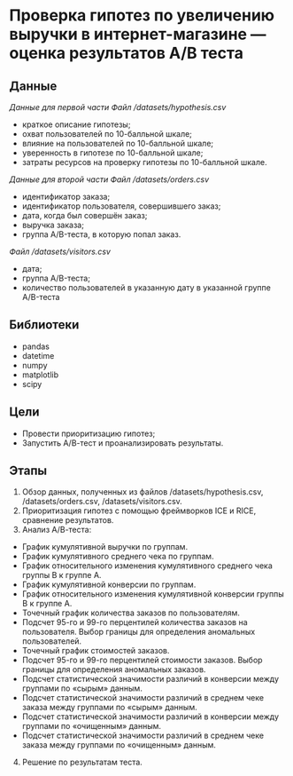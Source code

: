 # Проверка гипотез по увеличению выручки в интернет-магазине — оценка результатов A/B теста
## Данные
*Данные для первой части Файл /datasets/hypothesis.csv*

- краткое описание гипотезы;
- охват пользователей по 10-балльной шкале;
- влияние на пользователей по 10-балльной шкале;
- уверенность в гипотезе по 10-балльной шкале;
- затраты ресурсов на проверку гипотезы по 10-балльной шкале.

*Данные для второй части Файл /datasets/orders.csv*

- идентификатор заказа;
- идентификатор пользователя, совершившего заказ;
- дата, когда был совершён заказ;
- выручка заказа;
- группа A/B-теста, в которую попал заказ.

*Файл /datasets/visitors.csv*

- дата;
- группа A/B-теста;
- количество пользователей в указанную дату в указанной группе A/B-теста

## Библиотеки
- pandas
- datetime
- numpy
- matplotlib
- scipy

## Цели
- Провести приоритизацию гипотез;
- Запустить А/В-тест и проанализировать результаты.

## Этапы
1. Обзор данных, полученных из файлов /datasets/hypothesis.csv, /datasets/orders.csv, /datasets/visitors.csv.
2. Приоритизация гипотез с помощью фреймворков ICE и RICE, сравнение результатов.
3. Анализ А/В-теста:
  - График кумулятивной выручки по группам.
  - График кумулятивного среднего чека по группам.
  - График относительного изменения кумулятивного среднего чека группы B к группе A.
  - График кумулятивной конверсии по группам.
  - График относительного изменения кумулятивной конверсии группы B к группе A.
  - Точечный график количества заказов по пользователям.
  - Подсчет 95-го и 99-го перцентилей количества заказов на пользователя. Выбор границы для определения аномальных пользователей.
  - Точечный график стоимостей заказов.
  - Подсчет 95-го и 99-го перцентилей стоимости заказов. Выбор границы для определения аномальных заказов.
  - Подсчет статистической значимости различий в конверсии между группами по «сырым» данным.
  - Подсчет статистической значимости различий в среднем чеке заказа между группами по «сырым» данным.
  - Подсчет статистической значимости различий в конверсии между группами по «очищенным» данным.
  - Подсчет статистической значимости различий в среднем чеке заказа между группами по «очищенным» данным.
4. Решение по результатам теста.
